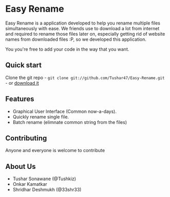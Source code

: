 # Easy Rename

Easy Rename is a application developed to help you rename multiple files simultaneously with ease. We friends use to download a lot from internet and required to rename those files later on, especially getting rid of website names from downloaded files :P, so we developed this application.

You you're free to add your code in the way that you want.

## Quick start

Clone the git repo - `git clone git://github.com/Tushar47/Easy-Rename.git`  - or [download it](https://github.com/h5bp/Easy-Rename/zipball/master)


## Features

* Graphical User Interface (Common now-a-days).
* Quickly rename single file.
* Batch rename (elimnate common string from the files)


## Contributing

Anyone and everyone is welcome to contribute


## About Us
* Tushar Sonawane (@Tushkiz)
* Onkar Kamatkar 
* Shridhar Deshmukh (@33shr33)